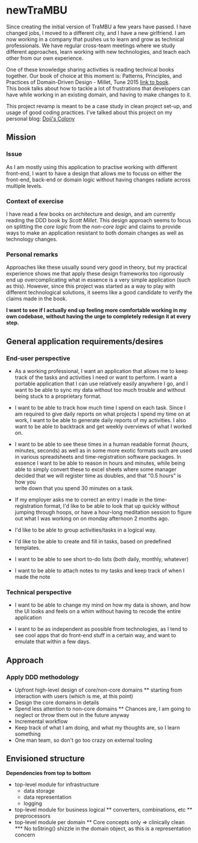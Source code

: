 # newTraMBU

Since creating the initial version of TraMBU a few years have passed. 
I have changed jobs, I moved to a different city, and I have a new girlfriend. 
I am now working in a company that pushes us to learn and grow as technical professionals.
We have regular cross-team meetings where we study different approaches, learn working with new technologies, 
and teach each other from our own experience.  

One of these knowledge sharing activities is reading technical books together. 
Our book of choice at this moment is: Patterns, Principles, and Practices of Domain-Driven Design - Millet, Tune 2015 [link to book](https://www.oreilly.com/library/view/patterns-principles-and/9781118714706/).   
This book talks about how to tackle a lot of frustrations that developers can have while working in an existing domain,
and having to make changes to it.

This project revamp is meant to be a case study in clean project set-up, and usage of good coding practices.
I've talked about this project on my personal blog: [Doji's Colony](http://www.doji.be/2019-05-04-pet-project-redesign/)


## Mission

### Issue
As I am mostly using this application to practise working with different front-end,
I want to have a design that allows me to focuss on either the front-end, back-end or domain logic
without having changes radiate across multiple levels.

### Context of exercise
I have read a few books on architecture and design, and am currently reading the DDD book by *Scott Millet*.
This design approach seems to focus on splitting the *core logic* from the *non-core logic* and claims to provide ways
to make an application resistant to both domain changes as well as technology changes.

### Personal remarks
Approaches like these usually sound very good in theory, but my practical experience shows me that
apply these design frameworks too rigorously end up overcomplicating what in essence is a very simple application (such as this).
However, since this project was started as a way to play with different technological solutions, it seems like a good candidate to 
verify the claims made in the book.

**I want to see if I actually end up feeling more comfortable working in my own codebase, without having the urge to
completely redesign it at every step.**

## General application requirements/desires

### End-user perspective

* As a working professional, I want an application that allows me to keep track of the tasks and activities 
I need or want to perform. I want a portable application that I can use relatively easily anywhere I go, 
and I want to be able to sync my data without too much trouble and without being stuck to a proprietary 
format. 

* I want to be able to track how much time I spend on each task. Since I am required to give daily reports on
what projects I spend my time on at work, I want to be able to generate daily reports of my activities.
I also want to be able to backtrack and get weekly overviews of what I worked on.

* I want to be able to see these times in a human readable format (hours, minutes, seconds) as well as in some
more exotic formats such are used in various spreadsheets and time-registration software packages.
In essence I want to be able to reason in hours and minutes, while being able to simply convert these to 
excel sheets where some manager decided that we will register time as doubles, and that "0.5 hours" is how you  
write down that you spend 30 minutes on a task.

* If my employer asks me to correct an entry I made in the time-registration format, I'd like to be able to look that up quickly
without jumping through hoops, or have a hour-long meditation session to figure out what I was working on on monday afternoon 2 months ago.

* I'd like to be able to group activities/tasks in a logical way.

* I'd like to be able to create and fill in tasks, based on predefined templates.

* I want to be able to see short to-do lists (both daily, monthly, whatever)

* I want to be able to attach notes to my tasks and keep track of when I made the note


### Technical perspective

* I want to be able to change my mind on how my data is shown, and how the UI looks and feels on a whim without having to recode the entire application

* I want to be as independent as possible from technologies, as I tend to see cool apps that do front-end stuff in a certain way, and want to
emulate that within a few days.

## Approach

### Apply DDD methodology

* Upfront high-level design of core/non-core domains
  ** starting from interaction with users (which is me, at this point)
* Design the core domains in details
* Spend less attention to non-core domains
  ** Chances are, I am going to neglect or throw them out in the future anyway
* Incremental workflow 
* Keep track of what I am doing, and what my thoughts are, so I learn something
* One man team, so don't go too crazy on external tooling

## Envisioned structure

**Dependencies from top to bottom**
  * top-level module for infrastructure
    * data storage
    * data representation
    * logging
  * top-level module for business logical
    ** converters, combinations, etc
    ** preprocessors
  * top-level module per domain
    ** Core concepts only => clinically clean
    *** No toString() shizzle in the domain object, as this is a representation concern